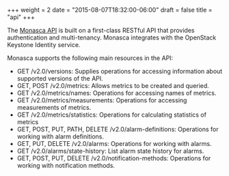 +++
weight = 2
date = "2015-08-07T18:32:00-06:00"
draft = false
title = "api"
+++

The [Monasca API](https://github.com/stackforge/monasca-api/blob/master/docs/monasca-api-spec.md) is built on a first-class RESTful API that provides authentication and multi-tenancy. <!--more--> Monasca integrates with the OpenStack Keystone Identity service. 

Monasca supports the following main resources in the API:

- GET /v2.0/versions: Supplies operations for accessing information about supported versions of the API.
- GET, POST /v2.0/metrics: Allows metrics to be created and queried.
- GET /v2.0/metrics/names: Operations for accessing names of metrics.
- GET /v2.0/metrics/measurements: Operations for accessing measurements of metrics.
- GET /v2.0/metrics/statistics: Operations for calculating statistics of metrics
- GET, POST, PUT, PATH, DELETE /v2.0/alarm-definitions: Operations for working with alarm definitions.
- GET, PUT, DELETE /v2.0/alarms: Operations for working with alarms.
- GET /v2.0/alarms/state-history: List alarm state history for alarms.
- GET, POST, PUT, DELETE /v2.0/notification-methods: Operations for working with notification methods.
